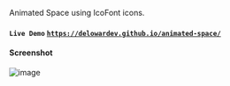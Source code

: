 Animated Space using IcoFont icons.

#### `Live Demo` [`https://delowardev.github.io/animated-space/`](https://delowardev.github.io/animated-space/) 

#### Screenshot
![image](https://i.imgur.com/O1uls7s.png)
